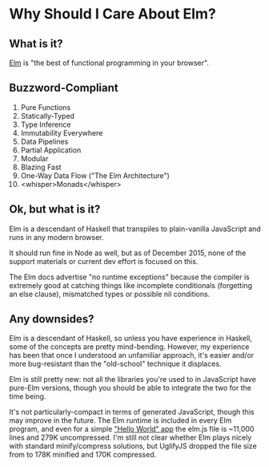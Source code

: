 # Why Should I Care About Elm?

## What is it?

[Elm](http://elm-lang.org/) is "the best of functional programming in your browser".

## Buzzword-Compliant

1. Pure Functions
1. Statically-Typed
1. Type Inference
1. Immutability Everywhere
1. Data Pipelines
1. Partial Application
1. Modular
1. Blazing Fast
1. One-Way Data Flow ("The Elm Architecture")
1. &lt;whisper&gt;Monads&lt;/whisper&gt;

## Ok, but what is it?

Elm is a descendant of Haskell that transpiles to plain-vanilla JavaScript and runs in any modern browser.

It should run fine in Node as well, but as of December 2015, none of the support materials or current dev effort is focused on this.

The Elm docs advertise "no runtime exceptions" because the compiler is extremely good at catching things like incomplete conditionals (forgetting an else clause), mismatched types or possible nil conditions.

## Any downsides?

Elm is a descendant of Haskell, so unless you have experience in Haskell, some of the concepts are pretty mind-bending. However, my experience has been that once I understood an unfamiliar approach, it's easier and/or more bug-resistant than the "old-school" technique it displaces.

Elm is still pretty new: not all the libraries you're used to in JavaScript have pure-Elm versions, though you should be able to integrate the two for the time being.

It's not particularly-compact in terms of generated JavaScript, though this may improve in the future. The Elm runtime is included in every Elm program, and even for a simple ["Hello World" app](../1_hello_world) the elm.js file is ~11,000 lines and 279K uncompressed. I'm still not clear whether Elm plays nicely with standard minify/compress solutions, but UglifyJS dropped the file size from to 178K minified and 170K compressed.
